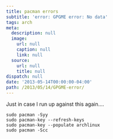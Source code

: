 ```yaml
---
title: pacman errors
subtitle: 'error: GPGME error: No data'
tags: arch
meta:
  description: null
  image:
    url: null
    caption: null
    link: null
  source:
    url: null
    title: null
dispatch: null
date: '2013-05-14T00:00:00-04:00'
path: /2013/05/14/GPGME-error/
---
```

Just in case I run up against this again....

	sudo pacman -Syy
	sudo pacman-key --refresh-keys
	sudo pacman-key --populate archlinux
	sudo pacman -Scc

